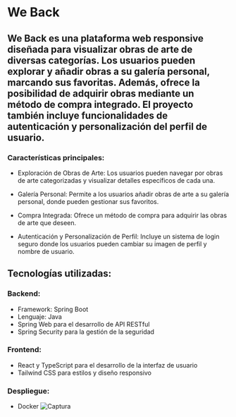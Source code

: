 # We Back

## We Back es una plataforma web responsive diseñada para visualizar obras de arte de diversas categorías. Los usuarios pueden explorar y añadir obras a su galería personal, marcando sus favoritas. Además, ofrece la posibilidad de adquirir obras mediante un método de compra integrado. El proyecto también incluye funcionalidades de autenticación y personalización del perfil de usuario.

### Características principales:
- Exploración de Obras de Arte: Los usuarios pueden navegar por obras de arte categorizadas y visualizar detalles específicos de cada una.

- Galería Personal: Permite a los usuarios añadir obras de arte a su galería personal, donde pueden gestionar sus favoritos.

- Compra Integrada: Ofrece un método de compra para adquirir las obras de arte que deseen.

- Autenticación y Personalización de Perfil: Incluye un sistema de login seguro donde los usuarios pueden cambiar su imagen de perfil y nombre de usuario.

## Tecnologías utilizadas:
### Backend:

- Framework: Spring Boot
- Lenguaje: Java
- Spring Web para el desarrollo de API RESTful
- Spring Security para la gestión de la seguridad
### Frontend:

- React y TypeScript para el desarrollo de la interfaz de usuario
- Tailwind CSS para estilos y diseño responsivo
### Despliegue:
- Docker
![Captura](https://github.com/diegogomezgonza/WeBack/assets/93382813/c117dad0-806a-4123-ae13-d452a485f628)
